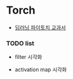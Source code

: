 # Torch

- [딥러닝 파이토치 교과서](https://www.gilbut.co.kr/book/view?bookcode=BN003345)

### TODO list

- filter 시각화

- activation map 시각화
